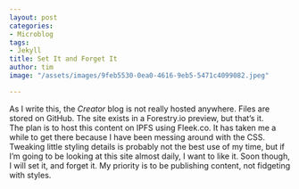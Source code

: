 ```yaml
---
layout: post
categories:
- Microblog
tags:
- Jekyll
title: Set It and Forget It
author: tim
image: "/assets/images/9feb5530-0ea0-4616-9eb5-5471c4099082.jpeg"

---
```

As I write this, the _Creator_ blog is not really hosted anywhere. Files are stored on GitHub. The site exists in a Forestry.io preview, but that’s it.  
The plan is to host this content on IPFS using Fleek.co. It has taken me a while to get there because I have been messing around with the CSS. Tweaking little styling details is probably not the best use of my time, but if I’m going to be looking at this site almost daily, I want to like it. Soon though, I will set it, and forget it. My priority is to be publishing  content, not fidgeting with styles.